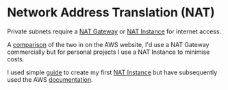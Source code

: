 # Network Address Translation (NAT)

Private subnets require a [NAT Gateway](https://docs.aws.amazon.com/vpc/latest/userguide/vpc-nat-gateway.html) or [NAT Instance](https://docs.aws.amazon.com/vpc/latest/userguide/VPC_NAT_Instance.html) for internet access.

A [comparison](https://docs.aws.amazon.com/vpc/latest/userguide/vpc-nat-comparison.html) of the two in on the AWS website, I'd use a NAT Gateway commercially but for personal projects I use a NAT Instance to minimise costs.

I used simple [guide](https://bhargavamin.com/how-to-do/create-nat-instance-in-amazon-vpc-aws/) to create my first [NAT Instance](https://docs.aws.amazon.com/vpc/latest/userguide/VPC_NAT_Instance.html) but have subsequently used the AWS [documentation](https://docs.aws.amazon.com/vpc/latest/userguide/VPC_NAT_Instance.html#NATInstance).

